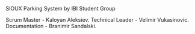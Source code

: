 SIOUX Parking System by IBI Student Group

Scrum Master - Kaloyan Aleksiev.
Technical Leader - Velimir Vukasinovic.
Documentation - Branimir Sandalski.